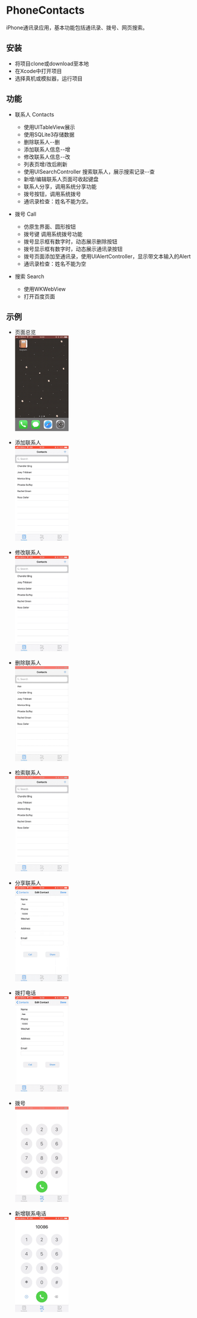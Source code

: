 # PhoneContacts

iPhone通讯录应用，基本功能包括通讯录、拨号、网页搜索。

## 安装
- 将项目clone或download至本地
- 在Xcode中打开项目
- 选择真机或模拟器，运行项目

## 功能
- 联系人 Contacts
	- 使用UITableView展示
	- 使用SQLite3存储数据
	- 删除联系人--删
	- 添加联系人信息--增
	- 修改联系人信息--改
	- 列表页增/改后刷新
	- 使用UISearchController 搜索联系人，展示搜索记录--查
	- 新增/编辑联系人页面可收起键盘
	- 联系人分享，调用系统分享功能
	- 拨号按钮，调用系统拨号
	- 通讯录检查：姓名不能为空。
	
- 拨号 Call 
	- 仿原生界面、圆形按钮
	- 拨号键 调用系统拨号功能
	- 拨号显示框有数字时，动态展示删除按钮
	- 拨号显示框有数字时，动态展示通讯录按钮
	- 拨号页面添加至通讯录，使用UIAlertController，显示带文本输入的Alert
	- 通讯录检查：姓名不能为空
	
- 搜索 Search
	- 使用WKWebView 
	- 打开百度页面 

## 示例
- 页面总览  
	<img src="./screenrecords/overview.gif" width="30%" height="30%" />
	<br /> <br /> 
- 添加联系人  
	<img src="./screenrecords/add.gif" width="30%" height="30%" />
	<br /> <br /> 
- 修改联系人  
	<img src="./screenrecords/edit.gif" width="30%" height="30%" />
	<br /> <br /> 
- 删除联系人  
	<img src="./screenrecords/delete.gif" width="30%" height="30%" />
	<br /> <br /> 
- 检索联系人  
	<img src="./screenrecords/search.gif" width="30%" height="30%" />
	<br /> <br /> 
- 分享联系人  
	<img src="./screenrecords/share.gif" width="30%" height="30%" />
	<br /> <br /> 
- 拨打电话  
	<img src="./screenrecords/call.gif" width="30%" height="30%" />
	<br /> <br /> 
- 拨号  
	<img src="./screenrecords/dial_call.gif" width="30%" height="30%" />
	<br /> <br />  
- 新增联系电话  
	<img src="./screenrecords/dial_add.gif" width="30%" height="30%" />

